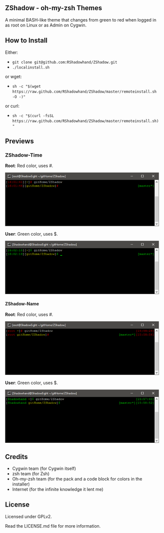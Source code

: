 ## ZShadow - oh-my-zsh Themes

A minimal BASH-like theme that changes from green to red when logged in as root on Linux or as Admin on Cygwin.

## How to Install

Either: 

* `git clone git@github.com:RShadowhand/ZShadow.git`
* `./localinstall.sh`

or wget:

*  `sh -c "$(wget https://raw.github.com/RShadowhand/ZShadow/master/remoteinstall.sh -O -)"`

or curl: 

* `sh -c "$(curl -fsSL https://raw.github.com/RShadowhand/ZShadow/master/remoteinstall.sh)"`

## Previews

### ZShadow-Time

**Root**: Red color, uses #.

![root-ZShadow-Time](https://raw.githubusercontent.com/RShadowhand/ZShadow/master/img/ROOT-ZShadow-Time.png "root-ZShadow-Time")

**User**: Green color, uses $.

![user-ZShadow-Time](https://raw.githubusercontent.com/RShadowhand/ZShadow/master/img/USER-ZShadow-Time.png "user-ZShadow-Time")

#### ZShadow-Name

**Root**: Red color, uses #.

![root-ZShadow-Time](https://raw.githubusercontent.com/RShadowhand/ZShadow/master/img/ROOT-ZShadow-Name.png "root-ZShadow-Time")

**User**: Green color, uses $.

![user-ZShadow-Time](https://raw.githubusercontent.com/RShadowhand/ZShadow/master/img/USER-ZShadow-Name.png "user-ZShadow-Time")


## Credits

* Cygwin team (for Cygwin itself)
* zsh team (for Zsh)
* Oh-my-zsh team (for the pack and a code block for colors in the installer)
* Internet (for the infinite knowledge it lent me)

## License

Licensed under GPLv2.

Read the LICENSE.md file for more information.